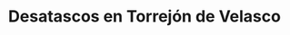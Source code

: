 ---
id: 'service-35'

title: 'Desatascos en Torrejón de Velasco'

titleMeta: "Desatascos en Torrejón de Velasco - Expertos en Desatrancos"
canonical: https://www.desatascos-madrid.com/desatascos/torrejon-de-velasco


lugar: 'Torrejón de Velasco'

mediumImage: 'desatascos-torrejon-de-velasco-md.jpg'

largeImage: 'desatascos-torrejon-de-velasco-md.jpg'

detailBreadcrumbSubTitle: 'Single Service'

metaContent: "Desatascos Pociten en Torrejón de Velasco 🌊: Expertos en pocería y desatrancos. Soluciones rápidas y eficaces. ¡Llámanos al ☎️ 647 376 782! 😊"

detailBreadcrumbDesc: 'Empresa de poceros en Torrejón de Velasco con los mejores precios'

title2: 'Desatascos y Poceros en Torrejón de Velasco'
#PARRAFO color negro de fondo y letras en verde
detailSubTitle: 'Desatascos y Poceros Torrejón de Velasco: Soluciones para Problemas de Alcantarillado'

#PARRAFO slider
parrafo: "Mantén tus tuberías y alcantarillado en óptimas condiciones con nuestros servicios de desatascos y pocería en Torrejón de Velasco"

#PARRAFO Primera pregunta



descripcion: "<p>Si usted vive en Torrejón de Velasco o en cualquier otro lugar, sabe que el mantenimiento regular de sus tuberías y alcantarillado es crucial para evitar problemas futuros. A pesar de su importancia, la mayoría de la gente no piensa en ello hasta que algo va mal. El desatascado y pocería son servicios esenciales para resolver estos problemas y garantizar que su hogar o negocio siga funcionando sin problemas. En este artículo, le presentaremos los conceptos básicos de desatascos y pocería y cómo pueden ayudarlo en situaciones de emergencia.</p>"
detailDesc: ""

#PARRAFO Segunda pregunta

pregunta2: ¿Qué son los desatascos?
descripcion1: "Los desatascos son el proceso de eliminar obstrucciones en las tuberías de su hogar o negocio. Las obstrucciones pueden ser causadas por una variedad de factores, incluyendo la acumulación de desechos y sedimentos, raíces de árboles, objetos extraños que han caído en la tubería, y más. Los síntomas comunes de una obstrucción son el flujo lento del agua y el olor desagradable. Si no se resuelven, las obstrucciones pueden causar daños graves a las tuberías y llevar a una situación de emergencia"
descripcion2: ""

#PARRAFO Tercera pregunta

pregunta3: ¿Qué son los poceros?
descripcion3: "Los poceros son expertos en la limpieza y mantenimiento de alcantarillado. Su trabajo consiste en garantizar que el alcantarillado esté en buen estado y que no haya obstrucciones ni fugas. El alcantarillado es un componente crítico de cualquier sistema de plomería, y su mantenimiento es fundamental para garantizar la seguridad y la salud pública. Además, los poceros son responsables de la eliminación adecuada de residuos y aguas residuales."

#Set inner Html con contenido variable

contenidoDescripcion: "
<h2>¿Cuándo necesito un servicio de desatascos o pocería?</h2>
<p>Si tiene una obstrucción en las tuberías de su hogar o negocio, debe llamar a un servicio de desatascos de inmediato. Ignorar el problema solo empeorará las cosas y podría causar daños graves a sus tuberías. Además, si tiene problemas con su alcantarillado, como fugas o malos olores, debe llamar a un servicio de pocería de inmediato. En general, es mejor llamar a un profesional en cuanto note cualquier problema en sus tuberías o alcantarillado.</p>
<br>

<h2>¿Cuándo necesito un servicio de desatascos o pocería?</h2>
<p>Si tiene una obstrucción en las tuberías de su hogar o negocio, debe llamar a un servicio de desatascos de inmediato. Ignorar el problema solo empeorará las cosas y podría causar daños graves a sus tuberías. Además, si tiene problemas con su alcantarillado, como fugas o malos olores, debe llamar a un servicio de pocería de inmediato. En general, es mejor llamar a un profesional en cuanto note cualquier problema en sus tuberías o alcantarillado.</p>
<br>

<h2>¿Cómo puedo encontrar un servicio de desatascos o pocería en Torrejón de Velasco?</h2>
<p>Existen varios servicios de desatascos y pocería en Torrejón de Velasco, pero no todos son iguales. Al elegir un servicio, asegúrese de buscar uno con una amplia experiencia y una buena reputación. Pregunte a sus amigos y familiares si tienen recomendaciones o haga una búsqueda en línea para encontrar servicios cerca de usted. Además, asegúrese de preguntar sobre sus tarifas y garantías antes de contratar un servicio.</p>
<br>

<h3>¿Qué debo esperar durante un servicio de desatascos o pocería?</h3>
<p>Durante un servicio de desatascos, los profesionales utilizarán herramientas especiales para eliminar la obstrucción de sus tuberías. Dependiendo de la naturaleza de la obstrucción, pueden usar una variedad de herramientas, como máquinas de desatascado, limpiadores de alta presión o cámaras de inspección para identificar la ubicación y el tipo de obstrucción.</p>
<br>
<p>En un servicio de pocería, los profesionales examinarán el alcantarillado para identificar obstrucciones y fugas. Utilizarán herramientas especializadas para limpiar el alcantarillado y eliminar cualquier obstrucción. Si hay fugas, también podrán repararlas y garantizar que el alcantarillado esté en buen estado.</p>
<br>
<p>En ambos casos, el servicio de desatascos o pocería debería dejar sus tuberías y alcantarillado en un estado óptimo, sin obstrucciones ni fugas.</p>
<br>

<h2>¿Cómo puedo prevenir problemas de desatascos y pocería en el futuro?</h2>
<p>La prevención es la mejor manera de evitar problemas de desatascos y pocería. Algunas medidas preventivas que puede tomar incluyen:</p>
<br>
<li>No tirar residuos en el inodoro o el fregadero que puedan obstruir las tuberías</li>
<br>
<li>No verter grasas o aceites en el fregadero</li>
<br>
<li>Limpiar regularmente las tuberías con productos específicos</li>
<br>
<li>Realizar inspecciones regulares del alcantarillado para detectar cualquier problema</li>
<br>
<li>Reparar cualquier problema de inmediato antes de que empeore</li>
<br>
<p>Siguiendo estas medidas preventivas, puede evitar problemas de desatascos y pocería en el futuro y ahorrar tiempo y dinero en reparaciones costosas.</p>
<br>
<p>En resumen, los servicios de desatascos y pocería son esenciales para mantener las tuberías y alcantarillado de su hogar o negocio en buen estado. Si tiene un problema de obstrucción o fuga, llame a un servicio de inmediato para evitar que empeore. Además, tome medidas preventivas para evitar problemas en el futuro. Recuerde que la prevención es la clave para un sistema de plomería saludable y sin problemas..</p>
<br>
"

#PARRAFO Cuarta pregunta

descripcion4: "En conclusión, los desatascos y la pocería son servicios críticos para garantizar que su sistema de plomería funcione sin problemas y sin obstrucciones ni fugas. Si tiene un problema, es importante llamar a un servicio de inmediato para evitar que empeore y cause daños graves a sus tuberías o alcantarillado. Además, tome medidas preventivas para evitar problemas en el futuro y mantener su sistema de plomería en buen estado. Recuerde que la prevención es la clave para una plomería saludable y sin problemas."

#PARRAFO Quinta pregunta


#FAqs de la pagina

accordionData:
 [
    {
      question: '¿Cómo puedo saber si tengo una obstrucción en mis tuberías?',
      answer:
        'Si nota que el agua fluye lentamente o si hay un olor desagradable, es posible que tenga una obstrucción en sus tuberías.',
    },
    {
      question: '¿Qué puedo hacer para prevenir problemas de desatascos?',
      answer:
        'No tire residuos en el inodoro o el fregadero que puedan obstruir las tuberías, limpie regularmente las tuberías y realice inspecciones regulares del alcantarillado.
',
    },
    {
      question: '¿Cuánto tiempo lleva un servicio de desatascos o pocería?',
      answer:
        'Depende del tipo y la gravedad del problema, pero en general, un servicio de desatascos o pocería debería tomar algunas horas.
',
    },
      {
      question: '¿Cuánto cuesta un servicio de desatascos o pocería?',
      answer: 'El costo varía dependiendo del tipo y la gravedad del problema, así como del servicio contratado. Es importante solicitar un presupuesto antes de contratar un servicio.'
    },
      {
      question: '¿Cuántas veces al año debo realizar inspecciones del alcantarillado?',
      answer:
        'Es recomendable realizar inspecciones del alcantarillado al menos una vez al año para detectar problemas a tiempo.'
    },
  ]

#OPCIONES LI

option1: '✅ Pisos y viviendas en general con problemas de atascos en bañeras, fregaderos o inodoros.'
option2: '✅ Chalets individuales, adosados o pareados de clientes particulares en general con problemas de atascos en arquetas de hojas o tierra. '
option3: '✅ Colegios con atascos en general de aseos y arquetas de patios.'
option4: '✅ Urbanizaciones con atascos, arquetas deterioradas, problemas de tuberías o bajantes.'
option5: '✅ Restaurantes con problemas de atascos en cocina, fregaderos o en los aseos de los clientes.'
option6: '✅ Instalaciones deportivas con problemas en los desagües de las piscina o vaciado de arquetas en los vestuarios.'
option7: '✅ Hoteles para el mantenimiento de sus instalaciones, queriendo dar siempre el mejor servicio a sus huéspedes.'
option 8: '✅ Multinacionales para incidencias o mantenimiento de las instalaciones distribuidas en sus oficinas.'
option 9: '✅ Naves industriales, que generan residuos que sin remedio se acumulan en sus arquetas produciendo atrancos.'


#PARRAFO TEXTO FONDO NEGRO LETRAS VERDES ANTES DE BOTON

parrafo1: '<h2>24 HORAS A TU SERVICIO</h2>'

isFeatured: true
---